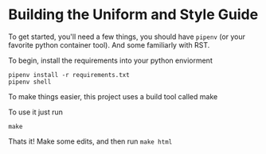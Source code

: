 # Building the Uniform and Style Guide

To get started, you'll need a few things, you should have `pipenv` 
(or your favorite python container tool). And some familiarly with RST.

To begin, install the requirements into your python enviorment

```
pipenv install -r requirements.txt
pipenv shell
```

To make things easier, this project uses a build tool called make

To use it just run

```
make
```

Thats it! Make some edits, and then run `make html`
